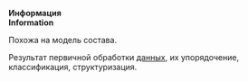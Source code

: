 **Информация**<br>
**Information**

Похожа на модель состава.

Результат первичной обработки [данных](/words/data.md), их упорядочение, классификация, структуризация.